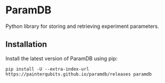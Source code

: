 # ParamDB

<!-- start intro -->

Python library for storing and retrieving experiment parameters.

<!-- end intro -->

## Installation

<!-- start installation -->

Install the latest version of ParamDB using pip:

```
pip install -U --extra-index-url https://painterqubits.github.io/paramdb/releases paramdb
```

<!-- end installation -->
